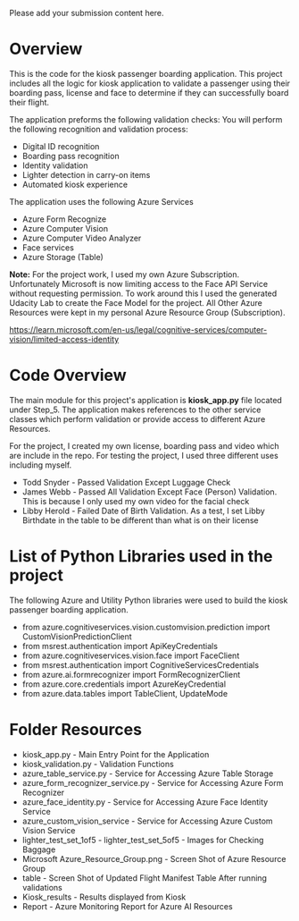 Please add your submission content here.
# Overview
This is the code for the kiosk passenger boarding application. This project includes all the logic for kiosk application to validate a passenger using their boarding pass, license and face to determine if they can successfully board their flight.

The application preforms the following validation checks:
You will perform the following recognition and validation process:

- Digital ID recognition
- Boarding pass recognition
- Identity validation
- Lighter detection in carry-on items
- Automated kiosk experience

The application uses the following Azure Services
- Azure Form Recognize
- Azure Computer Vision
- Azure Computer Video Analyzer
- Face services
- Azure Storage (Table)

**Note:**
For the project work, I used my own Azure Subscription. Unfortunately Microsoft is now limiting access to the Face API Service without requesting permission. To work around this I used
the generated Udacity Lab to create the Face Model for the project. All Other Azure Resources were kept in my personal Azure Resource Group (Subscription).

https://learn.microsoft.com/en-us/legal/cognitive-services/computer-vision/limited-access-identity

# Code Overview
The main module for this project's application is **kiosk_app.py** file located under Step_5. The application makes references to the other service classes which perform validation or provide access to different Azure Resources.

For the project, I created my own license, boarding pass and video which are include in the repo. For testing the project, I used three different uses including myself.
- Todd Snyder - Passed Validation Except Luggage Check
- James Webb - Passed All Validation Except Face (Person) Validation. This is because I only used my own video for the facial check 
- Libby Herold - Failed Date of Birth Validation. As a test, I set Libby Birthdate in the table to be different than what is on their license 

# List of Python Libraries used in the project 
The following Azure and Utility Python libraries were used to build the kiosk passenger boarding application.

- from azure.cognitiveservices.vision.customvision.prediction import CustomVisionPredictionClient
- from msrest.authentication import ApiKeyCredentials
- from azure.cognitiveservices.vision.face import FaceClient
- from msrest.authentication import CognitiveServicesCredentials
- from azure.ai.formrecognizer import FormRecognizerClient
- from azure.core.credentials import AzureKeyCredential
- from azure.data.tables import TableClient, UpdateMode

# Folder  Resources
 - kiosk_app.py - Main Entry Point for the Application
 - kiosk_validation.py - Validation Functions
 - azure_table_service.py - Service for Accessing Azure Table Storage
 - azure_form_recognizer_service.py - Service for Accessing Azure Form Recognizer
 - azure_face_identity.py - Service for Accessing Azure Face Identity Service
 - azure_custom_vision_service - Service for Accessing Azure Custom Vision Service
 - lighter_test_set_1of5 - lighter_test_set_5of5 - Images for Checking Baggage
 - Microsoft Azure_Resource_Group.png - Screen Shot of Azure Resource Group
 - table - Screen Shot of Updated Flight Manifest Table After running validations
 - Kiosk_results - Results displayed from Kiosk
 - Report - Azure Monitoring Report for Azure AI Resources 

